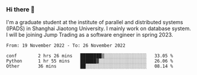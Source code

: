 ### Hi there 👋

I'm a graduate student at the institute of parallel and distributed systems (IPADS) in Shanghai Jiaotong University. I mainly work on database system. I will be joining Jump Trading as a software engineer in spring 2023.

<!--START_SECTION:waka-->

```text
From: 19 November 2022 - To: 26 November 2022

conf        2 hrs 26 mins   ████████▒░░░░░░░░░░░░░░░░   33.05 %
Python      1 hr 55 mins    ██████▓░░░░░░░░░░░░░░░░░░   26.06 %
Other       36 mins         ██░░░░░░░░░░░░░░░░░░░░░░░   08.14 %
```

<!--END_SECTION:waka-->

<!--
**yqmmm/yqmmm** is a ✨ _special_ ✨ repository because its `README.md` (this file) appears on your GitHub profile.

Here are some ideas to get you started:

- 🔭 I’m currently working on ...
- 🌱 I’m currently learning ...
- 👯 I’m looking to collaborate on ...
- 🤔 I’m looking for help with ...
- 💬 Ask me about ...
- 📫 How to reach me: ...
- 😄 Pronouns: ...
- ⚡ Fun fact: ...
-->
